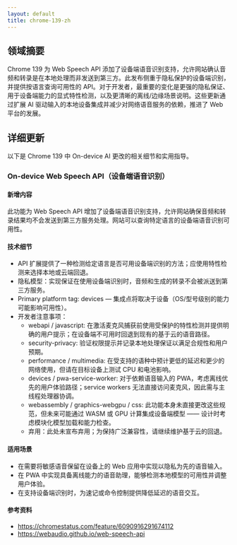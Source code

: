 ```yaml
---
layout: default
title: chrome-139-zh
---
```


## 领域摘要

Chrome 139 为 Web Speech API 添加了设备端语音识别支持，允许网站确认音频和转录是在本地处理而非发送到第三方。此发布侧重于隐私保护的设备端识别，并提供按语言查询可用性的 API。对于开发者，最重要的变化是更强的隐私保证、用于设备端能力的显式特性检测，以及更清晰的离线/边缘场景说明。这些更新通过扩展 AI 驱动输入的本地设备集成并减少对网络语音服务的依赖，推进了 Web 平台的发展。

## 详细更新

以下是 Chrome 139 中 On-device AI 更改的相关细节和实用指导。

### On-device Web Speech API（设备端语音识别）

#### 新增内容
此功能为 Web Speech API 增加了设备端语音识别支持，允许网站确保音频和转录结果均不会发送到第三方服务处理。网站可以查询特定语言的设备端语音识别可用性。

#### 技术细节
- API 扩展提供了一种检测给定语言是否可用设备端识别的方法；应使用特性检测来选择本地或云端回退。
- 隐私模型：实现保证在使用设备端识别时，音频和生成的转录不会被派送到第三方服务。
- Primary platform tag: devices — 集成点将取决于设备（OS/型号级别的能力可能影响可用性）。
- 开发者注意事项：
  - webapi / javascript: 在激活麦克风捕获前使用受保护的特性检测并提供明确的用户提示；在设备端不可用时回退到现有的基于云的语音路径。
  - security-privacy: 验证权限提示并记录本地处理保证以满足合规性和用户预期。
  - performance / multimedia: 在受支持的语种中预计更低的延迟和更少的网络使用，但请在目标设备上测试 CPU 和电池影响。
  - devices / pwa-service-worker: 对于依赖语音输入的 PWA，考虑离线优先的用户体验路径；service workers 无法直接访问麦克风，因此需与主线程处理器协调。
  - webassembly / graphics-webgpu / css: 此功能本身未直接更改这些规范，但未来可能通过 WASM 或 GPU 计算集成设备端模型 —— 设计时考虑模块化模型加载和能力检查。
  - 弃用：此处未宣布弃用；为保持广泛兼容性，请继续维护基于云的回退。

#### 适用场景
- 在需要将敏感语音保留在设备上的 Web 应用中实现以隐私为先的语音输入。
- 在 PWA 中实现具备离线能力的语音助理，能够检测本地模型的可用性并调整用户体验。
- 在支持设备端识别时，为速记或命令控制提供降低延迟的语音交互。

#### 参考资料
- https://chromestatus.com/feature/6090916291674112
- https://webaudio.github.io/web-speech-api
